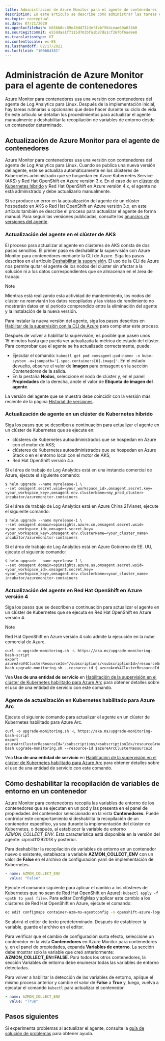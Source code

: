 ```yaml
---
title: Administración de Azure Monitor para el agente de contenedores | Microsoft Docs
description: En este artículo se describe cómo administrar las tareas de mantenimiento más comunes con el agente de Log Analytics en contenedores que usa Azure Monitor para contenedores.
ms.topic: conceptual
ms.date: 07/21/2020
ms.openlocfilehash: b656b0cc89e40dd732def4ebf56dceae69a033b0
ms.sourcegitcommit: e559daa1f7115d703bfa1b87da1cf267bf6ae9e8
ms.translationtype: HT
ms.contentlocale: es-ES
ms.lasthandoff: 02/17/2021
ms.locfileid: "100604381"
---
```

# <a name="how-to-manage-the-azure-monitor-for-containers-agent"></a>Administración de Azure Monitor para el agente de contenedores

Azure Monitor para contenedores usa una versión con contenedores del agente de Log Analytics para Linux. Después de la implementación inicial, hay tareas rutinarias u opcionales que debe hacer durante su ciclo de vida. En este artículo se detallan los procedimientos para actualizar el agente manualmente y deshabilitar la recopilación de variables de entorno desde un contenedor determinado. 

## <a name="how-to-upgrade-the-azure-monitor-for-containers-agent"></a>Actualización de Azure Monitor para el agente de contenedores

Azure Monitor para contenedores usa una versión con contenedores del agente de Log Analytics para Linux. Cuando se publica una nueva versión del agente, este se actualiza automáticamente en los clústeres de Kubernetes administrado que se hospedan en Azure Kubernetes Service (AKS) y Red Hat OpenShift en Azure versión 3.x. En el caso de un [clúster de Kubernetes híbrido](container-insights-hybrid-setup.md) y Red Hat OpenShift en Azure versión 4.x, el agente no está administrado y debe actualizarlo manualmente.

Si se produce un error en la actualización del agente de un clúster hospedado en AKS o Red Hat OpenShift en Azure versión 3.x, en este artículo también se describe el proceso para actualizar el agente de forma manual. Para seguir las versiones publicadas, consulte los [anuncios de versiones del agente](https://github.com/microsoft/docker-provider/tree/ci_feature_prod).

### <a name="upgrade-agent-on-aks-cluster"></a>Actualización del agente en el clúster de AKS

El proceso para actualizar al agente en clústeres de AKS consta de dos pasos sencillos. El primer paso es deshabilitar la supervisión con Azure Monitor para contenedores mediante la CLI de Azure. Siga los pasos descritos en el artículo [Deshabilitar la supervisión](container-insights-optout.md?#azure-cli). El uso de la CLI de Azure nos permite quitar el agente de los nodos del clúster sin afectar a la solución ni a los datos correspondientes que se almacenan en el área de trabajo. 

>[!NOTE]
>Mientras está realizando esta actividad de mantenimiento, los nodos del clúster no reenviarán los datos recopilados y las vistas de rendimiento no mostrarán datos en el período comprendido entre la eliminación del agente y la instalación de la nueva versión. 
>

Para instalar la nueva versión del agente, siga los pasos descritos en [Habilitar de la supervisión con la CLI de Azure](container-insights-enable-new-cluster.md#enable-using-azure-cli) para completar este proceso.  

Después de volver a habilitar la supervisión, es posible que pasen unos 15 minutos hasta que pueda ver actualizada la métrica de estado del clúster. Para comprobar que el agente se ha actualizado correctamente, puede:

* Ejecutar el comando: `kubectl get pod <omsagent-pod-name> -n kube-system -o=jsonpath='{.spec.containers[0].image}'`. En el estado devuelto, observe el valor de **Imagen** para omsagent en la sección *Contenedores* de la salida.
* En la pestaña **Nodos**, seleccione el nodo de clúster y, en el panel **Propiedades** de la derecha, anote el valor de **Etiqueta de imagen del agente**.

La versión del agente que se muestra debe coincidir con la versión más reciente de la página [Historial de versiones](https://github.com/microsoft/docker-provider/tree/ci_feature_prod).

### <a name="upgrade-agent-on-hybrid-kubernetes-cluster"></a>Actualización de agente en un clúster de Kubernetes híbrido

Siga los pasos que se describen a continuación para actualizar el agente en un clúster de Kubernetes que se ejecute en:

* clústeres de Kubernetes autoadministrados que se hospedan en Azure con el motor de AKS;
* clústeres de Kubernetes autoadministrados que se hospedan en Azure Stack o en el entorno local con el motor de AKS;
* Red Hat OpenShift versión 4.x.

Si el área de trabajo de Log Analytics está en una instancia comercial de Azure, ejecute el siguiente comando:

```console
$ helm upgrade --name myrelease-1 \
--set omsagent.secret.wsid=<your_workspace_id>,omsagent.secret.key=<your_workspace_key>,omsagent.env.clusterName=<my_prod_cluster> incubator/azuremonitor-containers
```

Si el área de trabajo de Log Analytics está en Azure China 21Vianet, ejecute el siguiente comando:

```console
$ helm upgrade --name myrelease-1 \
--set omsagent.domain=opinsights.azure.cn,omsagent.secret.wsid=<your_workspace_id>,omsagent.secret.key=<your_workspace_key>,omsagent.env.clusterName=<your_cluster_name> incubator/azuremonitor-containers
```

Si el área de trabajo de Log Analytics está en Azure Gobierno de EE. UU, ejecute el siguiente comando:

```console
$ helm upgrade --name myrelease-1 \
--set omsagent.domain=opinsights.azure.us,omsagent.secret.wsid=<your_workspace_id>,omsagent.secret.key=<your_workspace_key>,omsagent.env.clusterName=<your_cluster_name> incubator/azuremonitor-containers
```

### <a name="upgrade-agent-on-azure-red-hat-openshift-v4"></a>Actualización del agente en Red Hat OpenShift en Azure versión 4

Siga los pasos que se describen a continuación para actualizar el agente en un clúster de Kubernetes que se ejecuta en Red Hat OpenShift en Azure versión 4. 

>[!NOTE]
>Red Hat OpenShift en Azure versión 4 solo admite la ejecución en la nube comercial de Azure.
>

```console
curl -o upgrade-monitoring.sh -L https://aka.ms/upgrade-monitoring-bash-script
export azureAroV4ClusterResourceId="/subscriptions/<subscriptionId>/resourceGroups/<resourceGroupName>/providers/Microsoft.RedHatOpenShift/OpenShiftClusters/<clusterName>"
bash upgrade-monitoring.sh --resource-id $ azureAroV4ClusterResourceId
```

Vea **Uso de una entidad de servicio** en [Habilitación de la supervisión en el clúster de Kubernetes habilitado para Azure Arc](container-insights-enable-arc-enabled-clusters.md#enable-using-bash-script) para obtener detalles sobre el uso de una entidad de servicio con este comando.

### <a name="upgrade-agent-on-azure-arc-enabled-kubernetes"></a>Agente de actualización en Kubernetes habilitado para Azure Arc

Ejecute el siguiente comando para actualizar el agente en un clúster de Kubernetes habilitado para Azure Arc.

```console
curl -o upgrade-monitoring.sh -L https://aka.ms/upgrade-monitoring-bash-script
export azureArcClusterResourceId="/subscriptions/<subscriptionId>/resourceGroups/<resourceGroupName>/providers/Microsoft.Kubernetes/connectedClusters/<clusterName>"
bash upgrade-monitoring.sh --resource-id $azureArcClusterResourceId
```

Vea **Uso de una entidad de servicio** en [Habilitación de la supervisión en el clúster de Kubernetes habilitado para Azure Arc](container-insights-enable-arc-enabled-clusters.md#enable-using-bash-script) para obtener detalles sobre el uso de una entidad de servicio con este comando.


## <a name="how-to-disable-environment-variable-collection-on-a-container"></a>Cómo deshabilitar la recopilación de variables de entorno en un contenedor

Azure Monitor para contenedores recopila las variables de entorno de los contenedores que se ejecutan en un pod y las presenta en el panel de propiedades del contenedor seleccionado en la vista **Contenedores**. Puede controlar este comportamiento si deshabilita la recopilación de un contenedor específico, ya sea durante la implementación del clúster de Kubernetes, o después, al establecer la variable de entorno *AZMON_COLLECT_ENV*. Esta característica está disponible en la versión del agente: ciprod11292018 y posterior.  

Para deshabilitar la recopilación de variables de entorno en un contenedor nuevo o existente, establezca la variable **AZMON_COLLECT_ENV** con un valor de **False** en el archivo de configuración yaml de implementación de Kubernetes. 

```yaml
- name: AZMON_COLLECT_ENV  
  value: "False"  
```

Ejecute el comando siguiente para aplicar el cambio a los clústeres de Kubernetes que no sean de Red Hat OpenShift en Azure): `kubectl apply -f  <path to yaml file>`. Para editar ConfigMap y aplicar este cambio a los clústeres de Red Hat OpenShift en Azure, ejecute el comando:

```bash
oc edit configmaps container-azm-ms-agentconfig -n openshift-azure-logging
```

Se abrirá el editor de texto predeterminado. Después de establecer la variable, guarde el archivo en el editor.

Para verificar que el cambio de configuración surta efecto, seleccione un contenedor en la vista **Contenedores** en Azure Monitor para contenedores y, en el panel de propiedades, expanda **Variables de entorno**.  La sección debe mostrar solo la variable que creó anteriormente: **AZMON_COLLECT_EN=FALSE**. Para todos los otros contenedores, la sección Variables de entorno debe enumerar todas las variables de entorno detectadas.

Para volver a habilitar la detección de las variables de entorno, aplique el mismo proceso anterior y cambie el valor de **False** a **True** y, luego, vuelva a ejecutar el comando `kubectl` para actualizar el contenedor.  

```yaml
- name: AZMON_COLLECT_ENV  
  value: "True"  
```  

## <a name="next-steps"></a>Pasos siguientes

Si experimenta problemas al actualizar el agente, consulte la [guía de solución de problemas](container-insights-troubleshoot.md) para obtener ayuda.

